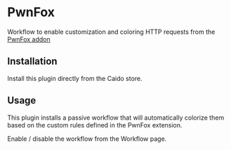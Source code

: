 # PwnFox

Workflow to enable customization and coloring HTTP requests from the [PwnFox addon](https://github.com/yeswehack/PwnFox)

## Installation

Install this plugin directly from the Caido store.

## Usage

This plugin installs a passive workflow that will automatically colorize them based on the custom rules defined in the PwnFox extension.

Enable / disable the workflow from the Workflow page.
